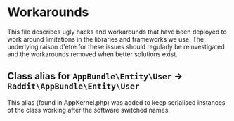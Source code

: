 Workarounds
===

This file describes ugly hacks and workarounds that have been deployed to work
around limitations in the libraries and frameworks we use. The underlying raison
d'etre for these issues should regularly be reinvestigated and the workarounds
removed when better solutions exist.

## Class alias for `AppBundle\Entity\User` -> `Raddit\AppBundle\Entity\User`

This alias (found in AppKernel.php) was added to keep serialised instances of
the class working after the software switched names.
